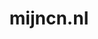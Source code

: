 ---
layout: post
title: "mijncn.nl"
internal_url: "/dutchgov/mijncn.nl.html"
subdomains_count: 13
all_subdomains_count: 13
urls_count: 12
ssl_rank: 0
http_rank: 73.166666666667
url_link: /data/mijncn.nl/urls.txt
all_subdomains_link: /data/mijncn.nl/all_subdomains.txt
subdomains_link: /data/mijncn.nl/subdomains.txt
categories: dutchgov
---